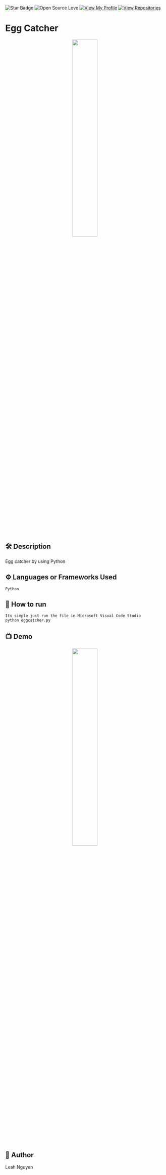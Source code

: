 ![Star Badge](https://img.shields.io/static/v1?label=%F0%9F%8C%9F&message=If%20Useful&style=style=flat&color=BC4E99)
![Open Source Love](https://badges.frapsoft.com/os/v1/open-source.svg?v=103)
[![View My Profile](https://img.shields.io/badge/View-My_Profile-green?logo=GitHub)](https://github.com/ndleah)
[![View Repositories](https://img.shields.io/badge/View-My_Repositories-blue?logo=GitHub)](https://github.com/ndleah?tab=repositories)

# Egg Catcher
<p align="center">
<img src="https://lh3.googleusercontent.com/gGELzDfgqxLvLQLxgn_LrhTQ9IrfFvrpMmRdN9fPHjSwzfew4QN22PyqRJwXZMGql7E" width=40% height=40%>

## 🛠️ Description

Egg catcher by using Python
## ⚙️ Languages or Frameworks Used
```
Python
```

## 🌟 How to run


```
Its simple just run the file in Microsoft Visual Code Studio
python eggcatcher.py
```
## 📺 Demo
<p align="center">
<img src="https://github.com/ndleah/python-mini-project/blob/main/IMG/eggcatcher.gif" width=40% height=40%>

## 🤖 Author
Leah Nguyen